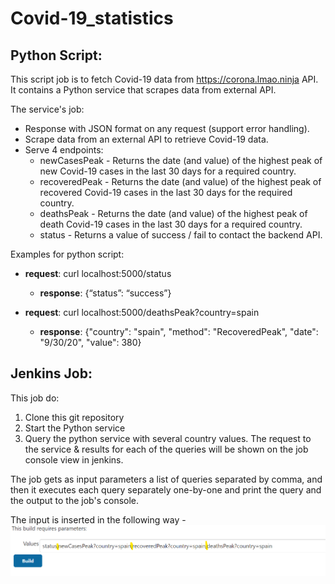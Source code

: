 # Covid-19_statistics

## Python Script:
This script job is to fetch Covid-19 data from https://corona.lmao.ninja API.
It contains a Python service that scrapes data from external API.

The service's job:
* Response with JSON format on any request (support error handling).
* Scrape data from an external API to retrieve Covid-19 data.
* Serve 4 endpoints:		
	* newCasesPeak - Returns the date (and value) of the highest peak of new Covid-19 cases in the last 30 days for a required country.		
	* recoveredPeak - Returns the date (and value) of the highest peak of recovered Covid-19 cases in the last 30 days for the required country.		
	* deathsPeak - Returns the date (and value) of the highest peak of death Covid-19 cases in the last 30 days for a required country.		
	* status - Returns a value of success / fail to contact the backend API.

Examples for python script:
* **request**:     curl localhost:5000/status
	* **response**: 	  {“status”: “success”}
    
* **request**:     curl localhost:5000/deathsPeak?country=spain
	* **response**:	  {"country": "spain", "method": "RecoveredPeak", "date": "9/30/20", "value": 380}
   
   
## Jenkins Job:
This job do:
1. Clone this git repository
2. Start the Python service
3. Query the python service with several country values. The request to the service & results for each of the queries will be shown on the job console view in jenkins.

The job gets as input parameters a list of queries separated by comma, and then it executes each query separately one-by-one 
and print the query and the output to the job's console.

The input is inserted in the following way - 
![GitHub Logo](https://github.com/YaelJannai/Covid-19_statistics/blob/main/input.png)
